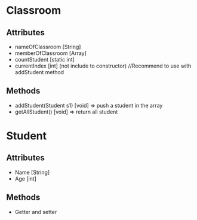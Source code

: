 # Classroom

## Attributes

-   nameOfClassroom [String]
-   memberOfClassroom [Array<Student>]
-   countStudent [static int]
-   currentIndex [int] (not include to constructor) //Recommend to use with addStudent method

## Methods

-   addStudent(Student s1) [void] => push a student in the array
-   getAllStudent() [void] => return all student

# Student

## Attributes

-   Name [String]
-   Age [int]

## Methods

-   Getter and setter
